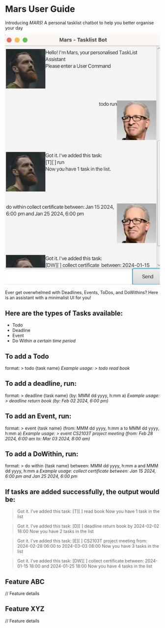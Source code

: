 # Mars User Guide

Introducing *MARS*! A personal tasklist chatbot to help you better organise your day

![UI Image](../src/main/docs/Ui.png)

Ever get overwhelmed with Deadlines, Events, ToDos, and DoWithins? Here is an assistant with a minimalist UI for you!

## Here are the types of Tasks available:
* Todo
* Deadline
* Event
* Do Within *a certain time period*

## To add a Todo
format: > todo {task name}
*Example usage: > todo read book*

## To add a deadline, run:
format: > deadline {task name} (by: MMM dd yyyy, h:mm a)
*Example usage: > deadline return book (by: Feb 02 2024, 6:00 pm)*

## To add an Event, run:
format: > event {task name} (from: MMM dd yyyy, h:mm a to MMM dd yyyy, h:mm a)
*Example usage: > event CS2103T project meeting (from: Feb 28 2024, 6:00 am to: Mar 03 2024, 8:00 am)*

## To add a DoWithin, run:
format: > do within {task name} between: MMM dd yyyy, h:mm a and MMM dd yyyy, h:mm a
*Example usage: collect certificate between: Jan 15 2024, 6:00 pm and Jan 25 2024, 6:00 pm*

## If tasks are added successfully, the output would be:

> Got it. I've added this task:
> [T][ ] read book
> Now you have 1 task in the list

> Got it. I've added this task:
> [D][ ] deadline return book by 2024-02-02 18:00
> Now you have 2 tasks in the list

> Got it. I've added this task:
> [E][ ] CS2103T project meeting from: 2024-02-28 06:00 to 2024-03-03 08:00
> Now you have 3 tasks in the list

> Got it. I've added this task:
> [DW][ ] collect certificate between: 2024-01-15 18:00 and 2024-01-25 18:00
> Now you have 4 tasks in the list

## Feature ABC

// Feature details


## Feature XYZ

// Feature details

